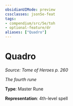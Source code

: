 ```yaml
---
obsidianUIMode: preview
cssclasses: json5e-feat
tags:
- compendium/src/5e/toh
- optional-feature/dr
aliases: ["Quadro"]
---
```

# Quadro
*Source: Tome of Heroes p. 260*  

*The fourth rune*

**Type**: Master Rune

**Representation**: 4th-level spell